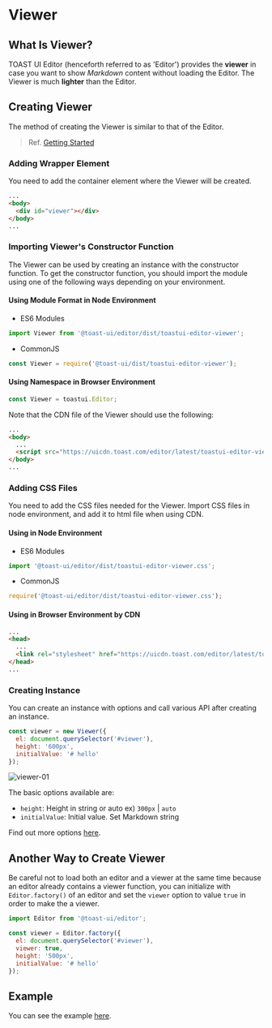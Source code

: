 # Viewer

## What Is Viewer?

TOAST UI Editor (henceforth referred to as 'Editor') provides the **viewer** in case you want to show _Markdown_ content without loading the Editor. The Viewer is much **lighter** than the Editor.

## Creating Viewer

The method of creating the Viewer is similar to that of the Editor.

> Ref. [Getting Started](https://github.com/nhn/tui.editor/blob/master/docs/en/getting-started.md)

### Adding Wrapper Element

You need to add the container element where the Viewer will be created.

```html
...
<body>
  <div id="viewer"></div>
</body>
...
```

### Importing Viewer's Constructor Function

The Viewer can be used by creating an instance with the constructor function. To get the constructor function, you should import the module using one of the following ways depending on your environment.

#### Using Module Format in Node Environment

- ES6 Modules

```javascript
import Viewer from '@toast-ui/editor/dist/toastui-editor-viewer';
```

- CommonJS

```javascript
const Viewer = require('@toast-ui/dist/toastui-editor-viewer');
```

#### Using Namespace in Browser Environment

```javascript
const Viewer = toastui.Editor;
```

Note that the CDN file of the Viewer should use the following:

```html
...
<body>
  ...
  <script src="https://uicdn.toast.com/editor/latest/toastui-editor-viewer.js"></script>
</body>
...
```

### Adding CSS Files

You need to add the CSS files needed for the Viewer. Import CSS files in node environment, and add it to html file when using CDN.

#### Using in Node Environment

- ES6 Modules

```javascript
import '@toast-ui/editor/dist/toastui-editor-viewer.css';
```

- CommonJS

```javascript
require('@toast-ui/editor/dist/toastui-editor-viewer.css');
```

#### Using in Browser Environment by CDN

```html
...
<head>
  ...
  <link rel="stylesheet" href="https://uicdn.toast.com/editor/latest/toastui-editor-viewer.min.css" />
</head>
...
```

### Creating Instance

You can create an instance with options and call various API after creating an instance.

```js
const viewer = new Viewer({
  el: document.querySelector('#viewer'),
  height: '600px',
  initialValue: '# hello'
});
```

![viewer-01](https://user-images.githubusercontent.com/37766175/121862304-a3ccc980-cd35-11eb-92c8-02b0e6fcf3cf.png)

The basic options available are:

- `height`: Height in string or auto ex) `300px` | `auto`
- `initialValue`: Initial value. Set Markdown string

Find out more options [here](https://nhn.github.io/tui.editor/latest/ToastUIEditorViewer).

## Another Way to Create Viewer

Be careful not to load both an editor and a viewer at the same time because an editor already contains a viewer function, you can initialize with `Editor.factory()` of an editor and set the `viewer` option to value `true` in order to make the a viewer.

```js
import Editor from '@toast-ui/editor';

const viewer = Editor.factory({
  el: document.querySelector('#viewer'),
  viewer: true,
  height: '500px',
  initialValue: '# hello'
});
```

## Example

You can see the example [here](https://nhn.github.io/tui.editor/latest/tutorial-example04-viewer).